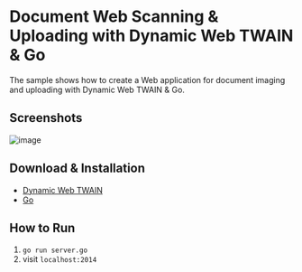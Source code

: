 Document Web Scanning & Uploading with Dynamic Web TWAIN & Go
=======================================================================

The sample shows how to create a Web application for document imaging and uploading with Dynamic Web TWAIN & Go.

Screenshots
-----------
![image](http://www.codepool.biz/wp-content/uploads/2014/11/nodejs_dwt.png)

Download & Installation
-----------------------
* [Dynamic Web TWAIN][1]
* [Go][2]

How to Run
-----------
1. `go run server.go`
2. visit `localhost:2014`

[1]:https://www.dynamsoft.com/Secure/Register_ClientInfo.aspx?productName=WebTWAIN&from=FromDownload
[2]:https://golang.org/dl/

